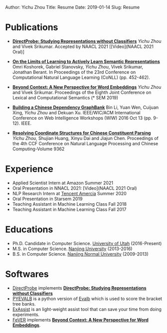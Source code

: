 Author: Yichu Zhou
Title: Resume
Date: 2019-01-14
Slug: Resume

# Publications

- **[DirectProbe: Studying Representations without Classifiers][]**
    *Yichu Zhou* and Vivek Srikumar. Accepted by NAACL 2021 [[Video](NAACL 2021 Oral)]

- **[On the Limits of Learning to Actively Learn Semantic Representations][]**
 Omri Koshorek, Gabriel Stanovsky, *Yichu Zhou*, Vivek Srikumar, Jonathan Berant. In Proceedings of the 23rd Conference on Computational Natural Language Learning (CoNLL) (pp. 452-462).

- **[Beyond Context: A New Perspective for Word Embeddings][]** 
    *Yichu Zhou* and Vivek Srikumar.  Proceedings of the Eighth Joint Conference on Lexical and Computational Semantics (* SEM 2019)

- **[Building a Chinese Dependency GraphBank][]**
    Bin Li, Yuan Wen, Cuijuan Xing, *Yichu Zhou* and Dekuan Xu. IEEE/WIC/ACM International Conference on Web Intelligence Workshops (WIW) 2016 Oct 13 (pp. 9-12). IEEE.

- **[Resolving Coordinate Structures for Chinese Constituent Parsing]**
    *Yichu Zhou*, Shujian Huang, Xinyu Dai and Jiajun Chen. Proceedings of the 4th CCF Conference on Natural Language Processing and Chinese Computing-Volume 9362

# Experience

- Applied Scientist Intern at Amazon Summer 2021
- Oral Presentation in NNACL 2021: [Video](NAACL 2021 Oral)
- NLP Research Intern at [Tencent Amercia][] Summer 2020
- Oral Presentation in Starsem 2019
- Teaching Assistant in Machine Learning Class Fall 2018
- Teaching Assistant in Machine Learning Class Fall 2017

# Educations

- Ph.D. Candidate in Computer Science. [University of Utah][] (2016-Present)
- M.S. in Computer Science. [Nanjing University][] (2013-2016)
- B.S. in Computer Science. [Nanjing Normal University][] (2009-2013)

# Softwares

- [DirectProbe][] implements **[DirectProbe: Studying Representations without Classifiers][]**
- [PYEVALB][] is a python version of [Evalb][] which is used to score the bracket tree banks.
- [ExAssist][] is an light-weight assist tool that can save your time from doing experiments.
- [FeVER][] implements **[Beyond Context: A New Perspective for Word Embeddings][]**.


[NAACL 2021 Oral]: https://underline.io/events/122/sessions/4261/lecture/19706-directprobe-studying-representations-without-classifiers
[A Closer Look at How Fine-tuning Changes BERT]: https://arxiv.org/abs/2106.14282
[DirectProbe: Studying Representations without Classifiers]: https://aclanthology.org/2021.naacl-main.401/
[Beyond Context: A New Perspective for Word Embeddings]: https://www.aclweb.org/anthology/S19-1#page=38
[Building a Chinese Dependency GraphBank]: https://ieeexplore.ieee.org/abstract/document/7814465
[Resolving Coordinate Structures for Chinese Constituent Parsing]: http://tcci.ccf.org.cn/conference/2015/papers/195.pdf
[On the Limits of Learning to Actively Learn Semantic Representations]: https://www.aclweb.org/anthology/K19-1042/
[Tencent Amercia]: https://www.linkedin.com/company/tencent-america/
[University of Utah]: https://www.utah.edu/
[Nanjing University]: https://www.nju.edu.cn/
[Nanjing Normal University]: http://www.njnu.edu.cn/

[PYEVALB]: https://github.com/flyaway1217/PYEVALB
[ExAssist]: http://exassist.zhouyichu.com/en/latest/
[FeVER]: https://github.com/flyaway1217/FeVER
[Evalb]: https://nlp.cs.nyu.edu/evalb/
[DirectProbe]: https://github.com/utahnlp/DirectProbe
